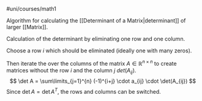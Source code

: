 #uni/courses/math1 

Algorithm for calculating the [[Determinant of a Matrix|determinant]] of larger [[Matrix]].

Calculation of the determinant by eliminating one row and one column.

Choose a row $i$ which should be eliminated (ideally one with many zeros).

Then iterate the over the columns of the matrix $A \in \mathbb{R}^{n \times n}$ to create matrices without the row $i$ and the column $j$ $det(A_{ij})$.
$$
\det A = \sum\limits_{j=1}^{n} (-1)^{i+j} \cdot a_{ij} \cdot \det(A_{ij})
$$
Since $\det A = \det A^{T}$, the rows and columns can be switched.